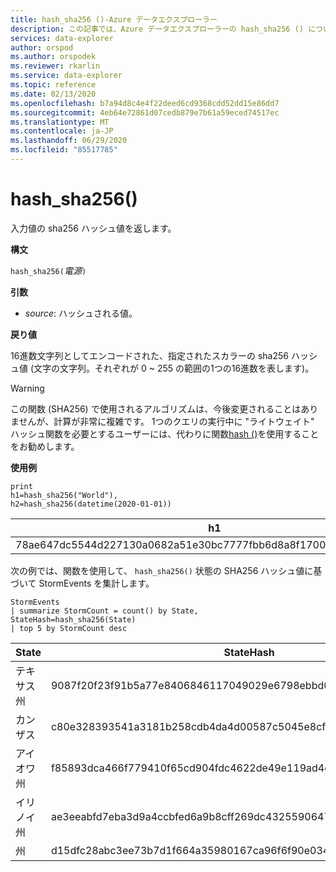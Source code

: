 ```yaml
---
title: hash_sha256 ()-Azure データエクスプローラー
description: この記事では、Azure データエクスプローラーの hash_sha256 () について説明します。
services: data-explorer
author: orspod
ms.author: orspodek
ms.reviewer: rkarlin
ms.service: data-explorer
ms.topic: reference
ms.date: 02/13/2020
ms.openlocfilehash: b7a94d8c4e4f22deed6cd9368cdd52dd15e86dd7
ms.sourcegitcommit: 4eb64e72861d07cedb879e7b61a59eced74517ec
ms.translationtype: MT
ms.contentlocale: ja-JP
ms.lasthandoff: 06/29/2020
ms.locfileid: "85517785"
---
```

# <a name="hash_sha256"></a>hash_sha256()

入力値の sha256 ハッシュ値を返します。

**構文**

`hash_sha256(`*電源*`)`

**引数**

* *source*: ハッシュされる値。

**戻り値**

16進数文字列としてエンコードされた、指定されたスカラーの sha256 ハッシュ値 (文字の文字列。それぞれが 0 ~ 255 の範囲の1つの16進数を表します)。

> [!WARNING]
> この関数 (SHA256) で使用されるアルゴリズムは、今後変更されることはありませんが、計算が非常に複雑です。 1つのクエリの実行中に "ライトウェイト" ハッシュ関数を必要とするユーザーには、代わりに関数[hash ()](./hashfunction.md)を使用することをお勧めします。

**使用例**

<!-- csl: https://kuskusdfv3.kusto.windows.net/Kuskus -->
```kusto
print 
h1=hash_sha256("World"),
h2=hash_sha256(datetime(2020-01-01))
```

|h1|h2|
|---|---|
|78ae647dc5544d227130a0682a51e30bc7777fbb6d8a8f17007463a3ecd1d524|ba666752dc1a20eb750b0eb64e780cc4c968bc9fb8813461c1d7e750f302d71d|

次の例では、関数を使用して、 `hash_sha256()` 状態の SHA256 ハッシュ値に基づいて StormEvents を集計します。 

<!-- csl: https://help.kusto.windows.net/Samples -->
```kusto
StormEvents 
| summarize StormCount = count() by State, StateHash=hash_sha256(State)
| top 5 by StormCount desc
```

|State|StateHash|StormCount|
|---|---|---|
|テキサス州|9087f20f23f91b5a77e8406846117049029e6798ebbd0d38aea68da73a00ca37|4701|
|カンザス|c80e328393541a3181b258cdb4da4d00587c5045e8cf3bb6c8fdb7016b69cc2e|3166|
|アイオワ州|f85893dca466f779410f65cd904fdc4622de49e119ad4e7c7e4a291ceed1820b|2337|
|イリノイ州|ae3eeabfd7eba3d9a4ccbfed6a9b8cff269dc43255906476282e0184cf81b7fd|2022|
|州|d15dfc28abc3ee73b7d1f664a35980167ca96f6f90e034db2a6525c0b8ba61b1|2016|
